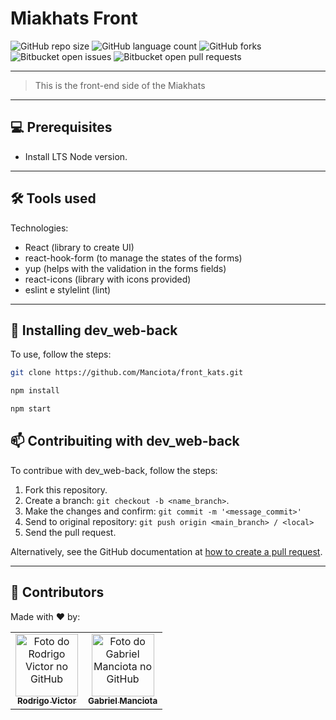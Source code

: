 # Miakhats Front

<!--- https://shields.io --->

![GitHub repo size](https://img.shields.io/github/repo-size/Manciota/front_kats?style=for-the-badge)
![GitHub language count](https://img.shields.io/github/languages/count/Manciota/front_kats?style=for-the-badge)
![GitHub forks](https://img.shields.io/github/forks/Manciota/front_kats?style=for-the-badge)
![Bitbucket open issues](https://img.shields.io/bitbucket/issues/Manciota/front_kats?style=for-the-badge)
![Bitbucket open pull requests](https://img.shields.io/bitbucket/pr-raw/Manciota/front_kats?style=for-the-badge)

<!--- #################### mudar badges #################### --->


<!--- #################### mudar imagem exemplo #################### --->
___
> This is the front-end side of the Miakhats
___
## 💻 Prerequisites

- Install LTS Node version.

<!--- #################### mudar pré-requisitos  ####################--->
___
## 🛠 Tools used

Technologies:

- React (library to create UI)
- react-hook-form (to manage the states of the forms)
- yup (helps with the validation in the forms fields)
- react-icons (library with icons provided)
- eslint e stylelint (lint)
 
<!--- #################### mudar ferramentas #################### --->
___
## 🚀 Installing dev_web-back

To use, follow the steps:

```bash
git clone https://github.com/Manciota/front_kats.git
```

```bash
npm install
```

```bash
npm start
```


## 📫 Contribuiting with dev_web-back

To contribue with dev_web-back, follow the steps:

1. Fork this repository.
2. Create a branch: `git checkout -b <name_branch>`.
3. Make the changes and confirm: `git commit -m '<message_commit>'`
4. Send to original repository: `git push origin <main_branch> / <local>`
5. Send the pull request.

Alternatively, see the GitHub documentation at [how to create a pull request](https://help.github.com/en/github/collaborating-with-issues-and-pull-requests/creating-a-pull-request).
___
## 🤝 Contributors

Made with ❤️ by:

<table>
  <tr>
    <td align="center">
      <a href="https://github.com/rodrigorvsn">
        <img src="https://github.com/rodrigorvsn.png" width="100px;" alt="Foto do Rodrigo Victor no GitHub"/><br>
        <sub>
          <b>Rodrigo Victor</b>
        </sub>
      </a>
    </td>
    <td align="center">
      <a href="(https://github.com/manciota)">
        <img src="https://github.com/manciota.png" width="100px;" alt="Foto do Gabriel Manciota no GitHub"/><br>
        <sub>
          <b>Gabriel Manciota</b>
        </sub>
      </a>
    </td>

      
  </tr>
</table>
